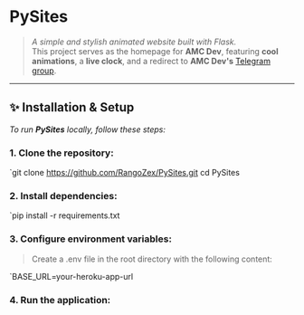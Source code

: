 # **PySites**

> _A simple and stylish animated website built with Flask._  
> This project serves as the homepage for **AMC Dev**, featuring **cool animations**, a **live clock**, and a redirect to **AMC Dev's** [Telegram group](https://t.me/amcdev).

---

## **✨ Installation & Setup**

_To run **PySites** locally, follow these steps:_

### 1. **Clone the repository:**

`git clone https://github.com/RangoZex/PySites.git
cd PySites

### 2. **Install dependencies:**

`pip install -r requirements.txt

### 3. **Configure environment variables:**

> Create a .env file in the root directory with the following content:

`BASE_URL=your-heroku-app-url

### 4. **Run the application:**
```python app.py
